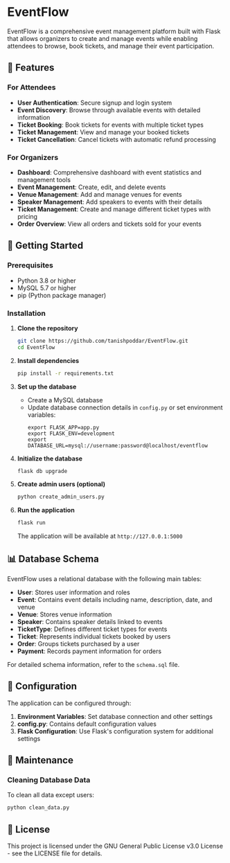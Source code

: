 # EventFlow
EventFlow is a comprehensive event management platform built with Flask that allows organizers to create and manage events while enabling attendees to browse, book tickets, and manage their event participation.

## 🌟 Features

### For Attendees
- **User Authentication**: Secure signup and login system
- **Event Discovery**: Browse through available events with detailed information
- **Ticket Booking**: Book tickets for events with multiple ticket types
- **Ticket Management**: View and manage your booked tickets
- **Ticket Cancellation**: Cancel tickets with automatic refund processing

### For Organizers
- **Dashboard**: Comprehensive dashboard with event statistics and management tools
- **Event Management**: Create, edit, and delete events
- **Venue Management**: Add and manage venues for events
- **Speaker Management**: Add speakers to events with their details
- **Ticket Management**: Create and manage different ticket types with pricing
- **Order Overview**: View all orders and tickets sold for your events

## 🚀 Getting Started

### Prerequisites
- Python 3.8 or higher
- MySQL 5.7 or higher
- pip (Python package manager)

### Installation

1. **Clone the repository**
   ```bash
   git clone https://github.com/tanishpoddar/EventFlow.git
   cd EventFlow
   ```

2. **Install dependencies**
   ```bash
   pip install -r requirements.txt
   ```

3. **Set up the database**
   - Create a MySQL database
   - Update database connection details in `config.py` or set environment variables:
     ```
     export FLASK_APP=app.py
     export FLASK_ENV=development
     export DATABASE_URL=mysql://username:password@localhost/eventflow
     ```

4. **Initialize the database**
   ```bash
   flask db upgrade
   ```

5. **Create admin users (optional)**
   ```bash
   python create_admin_users.py
   ```

6. **Run the application**
   ```bash
   flask run
   ```

   The application will be available at `http://127.0.0.1:5000`

## 📊 Database Schema

EventFlow uses a relational database with the following main tables:

- **User**: Stores user information and roles
- **Event**: Contains event details including name, description, date, and venue
- **Venue**: Stores venue information
- **Speaker**: Contains speaker details linked to events
- **TicketType**: Defines different ticket types for events
- **Ticket**: Represents individual tickets booked by users
- **Order**: Groups tickets purchased by a user
- **Payment**: Records payment information for orders

For detailed schema information, refer to the `schema.sql` file.

## 🔧 Configuration

The application can be configured through:

1. **Environment Variables**: Set database connection and other settings
2. **config.py**: Contains default configuration values
3. **Flask Configuration**: Use Flask's configuration system for additional settings

## 🧹 Maintenance

### Cleaning Database Data
To clean all data except users:
```bash
python clean_data.py
```

## 📝 License

This project is licensed under the GNU General Public License v3.0 License - see the LICENSE file for details.
